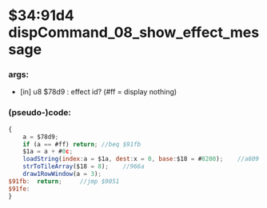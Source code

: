 ﻿
# $34:91d4 dispCommand_08_show_effect_message



### args:
+ [in] u8 $78d9 : effect id? (#ff = display nothing)

### (pseudo-)code:
```js
{
	a = $78d9;
	if (a == #ff) return; //beq $91fb
	$1a = a + #0c;
	loadString(index:a = $1a, dest:x = 0, base:$18 = #8200);	//a609
	strToTileArray($18 = 8);	//966a
	draw1RowWindow(a = 3);
$91fb:	return;		//jmp $9051
$91fe:
}
```



